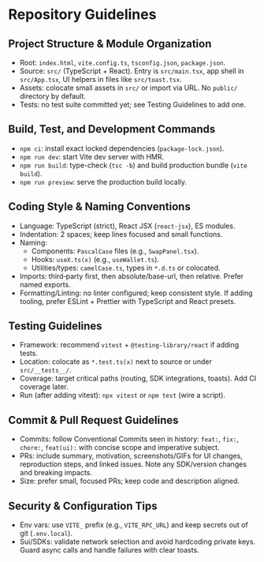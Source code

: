 # Repository Guidelines

## Project Structure & Module Organization
- Root: `index.html`, `vite.config.ts`, `tsconfig.json`, `package.json`.
- Source: `src/` (TypeScript + React). Entry is `src/main.tsx`, app shell in `src/App.tsx`, UI helpers in files like `src/toast.tsx`.
- Assets: colocate small assets in `src/` or import via URL. No `public/` directory by default.
- Tests: no test suite committed yet; see Testing Guidelines to add one.

## Build, Test, and Development Commands
- `npm ci`: install exact locked dependencies (`package-lock.json`).
- `npm run dev`: start Vite dev server with HMR.
- `npm run build`: type-check (`tsc -b`) and build production bundle (`vite build`).
- `npm run preview`: serve the production build locally.

## Coding Style & Naming Conventions
- Language: TypeScript (strict), React JSX (`react-jsx`), ES modules.
- Indentation: 2 spaces; keep lines focused and small functions.
- Naming: 
  - Components: `PascalCase` files (e.g., `SwapPanel.tsx`).
  - Hooks: `useX.ts(x)` (e.g., `useWallet.ts`).
  - Utilities/types: `camelCase.ts`, types in `*.d.ts` or colocated.
- Imports: third‑party first, then absolute/base-url, then relative. Prefer named exports.
- Formatting/Linting: no linter configured; keep consistent style. If adding tooling, prefer ESLint + Prettier with TypeScript and React presets.

## Testing Guidelines
- Framework: recommend `vitest` + `@testing-library/react` if adding tests.
- Location: colocate as `*.test.ts(x)` next to source or under `src/__tests__/`.
- Coverage: target critical paths (routing, SDK integrations, toasts). Add CI coverage later.
- Run (after adding vitest): `npx vitest` or `npm test` (wire a script).

## Commit & Pull Request Guidelines
- Commits: follow Conventional Commits seen in history: `feat:`, `fix:`, `chore:`, `feat(ui):` with concise scope and imperative subject.
- PRs: include summary, motivation, screenshots/GIFs for UI changes, reproduction steps, and linked issues. Note any SDK/version changes and breaking impacts.
- Size: prefer small, focused PRs; keep code and description aligned.

## Security & Configuration Tips
- Env vars: use `VITE_` prefix (e.g., `VITE_RPC_URL`) and keep secrets out of git (`.env.local`).
- Sui/SDKs: validate network selection and avoid hardcoding private keys. Guard async calls and handle failures with clear toasts.

